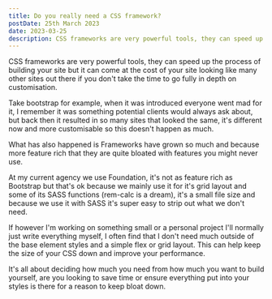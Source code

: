 ```yaml
---
title: Do you really need a CSS framework?
postDate: 25th March 2023
date: 2023-03-25
description: CSS frameworks are very powerful tools, they can speed up the process of building your site but it can come at the cost of your site looking like many other sites out there if you don't take the time to go fully in depth on customisation.
---
```

CSS frameworks are very powerful tools, they can speed up the process of building your site but it can come at the cost of your site looking like many other sites out there if you don't take the time to go fully in depth on customisation.

Take bootstrap for example, when it was introduced everyone went mad for it, I remember it was something potential clients would always ask about, but back then it resulted in so many sites that looked the same, it's different now and more customisable so this doesn't happen as much.

What has also happened is Frameworks have grown so much and because more feature rich that they are quite bloated with features you might never use. 

At my current agency we use Foundation, it's not as feature rich as Bootstrap but that's ok because we mainly use it for it's grid layout and some of its SASS functions (rem-calc is a dream), it's a small file size and because we use it with SASS it's super easy to strip out what we don't need.

If however I'm working on something small or a personal project I'll normally just write everything myself, I often find that I don't need much outside of the base element styles and a simple flex or grid layout. This can help keep the size of your CSS down and improve your performance.

It's all about deciding how much you need from how much you want to build yourself, are you looking to save time or ensure everything put into your styles is there for a reason to keep bloat down.